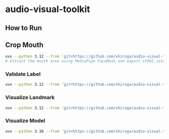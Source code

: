 # audio-visual-toolkit

## How to Run

## Crop Mouth

```sh
uvx --python 3.12 --from 'git+https://github.com/xhiroga/audio-visual-toolkit#subdirectory=packages/avt' crop-mouth --video-file in.mp4 --out-dir out
# Extract the mouth area using MediaPipe FaceMesh and export LFROI_<stem>.mp4
```

### Validate Label

```sh
uvx --python 3.12 --from 'git+https://github.com/xhiroga/audio-visual-toolkit#subdirectory=packages/avt' validate-label -h
```

### Visualize Landmark

```sh
uvx --python 3.12 --from 'git+https://github.com/xhiroga/audio-visual-toolkit#subdirectory=packages/vis' visualize-model --pkl-file $ROOT/muavic/metadata/de/train/_Hk4MOw9gsA.pkl --out-dir ./out
```


### Visualize Model

```sh
uvx --python 3.10 --from 'git+https://github.com/xhiroga/audio-visual-toolkit#subdirectory=packages/vis' visualize-model --model-path $ROOT/pretrained_models/av-romanizer/all/checkpoint_best.pt
```
